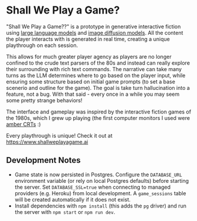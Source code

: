 # Shall We Play a Game?

"Shall We Play a Game??" is a prototype in generative interactive fiction
using <a href="https://en.wikipedia.org/wiki/Large_language_model" target="_blank">large language models</a>
and <a href="https://en.wikipedia.org/wiki/Diffusion_model" target="_blank">image diffusion models</a>. All the
content the player interacts with is generated in real time, creating a unique playthrough on each session.

This allows for much greater player agency as players are no longer confined to the crude text parsers of the 80s and instead can really explore
their surrounding with rich text commands. The narrative can take many turns as the LLM determines where to go based on the player input, while
ensuring some structure based on initial game prompts (to set a base scenerio and outline for the game). The goal is take turn hallucination into a
feature, not a bug. With that said - every once in a while you may seem some pretty strange behaviors!

The interface and gameplay was inspired by the interactive fiction games of the 1980s, which
I grew up playing (the first computer monitors I used were <a href="https://en.wikipedia.org/wiki/Monochrome_monitor" target="_blank">
amber CRTs</a> :)

Every playthrough is unique! Check it out at https://www.shallweplayagame.ai

## Development Notes

- Game state is now persisted in Postgres. Configure the `DATABASE_URL` environment variable (or rely on local Postgres defaults) before starting the server. Set `DATABASE_SSL=true` when connecting to managed providers (e.g. Heroku) from local development. A `game_sessions` table will be created automatically if it does not exist.
- Install dependencies with `npm install` (this adds the `pg` driver) and run the server with `npm start` or `npm run dev`.
